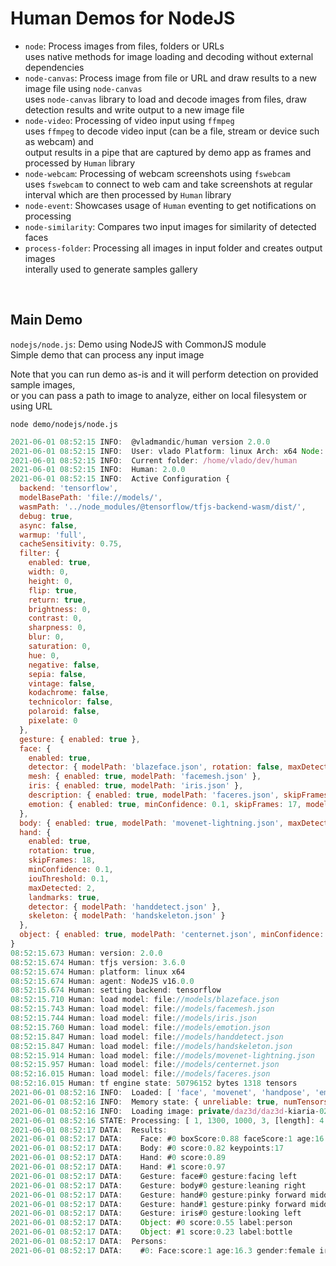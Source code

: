 # Human Demos for NodeJS

- `node`: Process images from files, folders or URLs  
  uses native methods for image loading and decoding without external dependencies  
- `node-canvas`: Process image from file or URL and draw results to a new image file using `node-canvas`  
  uses `node-canvas` library to load and decode images from files, draw detection results and write output to a new image file
- `node-video`: Processing of video input using `ffmpeg`  
  uses `ffmpeg` to decode video input (can be a file, stream or device such as webcam) and  
  output results in a pipe that are captured by demo app as frames and processed by `Human` library
- `node-webcam`: Processing of webcam screenshots using `fswebcam`  
  uses `fswebcam` to connect to web cam and take screenshots at regular interval which are then processed by `Human` library
- `node-event`: Showcases usage of `Human` eventing to get notifications on processing
- `node-similarity`: Compares two input images for similarity of detected faces
- `process-folder`: Processing all images in input folder and creates output images  
  interally used to generate samples gallery  

<br>

## Main Demo

`nodejs/node.js`: Demo using NodeJS with CommonJS module  
Simple demo that can process any input image

Note that you can run demo as-is and it will perform detection on provided sample images,  
or you can pass a path to image to analyze, either on local filesystem or using URL

```shell
node demo/nodejs/node.js
```

<!-- eslint-skip -->
```js
2021-06-01 08:52:15 INFO:  @vladmandic/human version 2.0.0
2021-06-01 08:52:15 INFO:  User: vlado Platform: linux Arch: x64 Node: v16.0.0
2021-06-01 08:52:15 INFO:  Current folder: /home/vlado/dev/human
2021-06-01 08:52:15 INFO:  Human: 2.0.0
2021-06-01 08:52:15 INFO:  Active Configuration {
  backend: 'tensorflow',
  modelBasePath: 'file://models/',
  wasmPath: '../node_modules/@tensorflow/tfjs-backend-wasm/dist/',
  debug: true,
  async: false,
  warmup: 'full',
  cacheSensitivity: 0.75,
  filter: {
    enabled: true,
    width: 0,
    height: 0,
    flip: true,
    return: true,
    brightness: 0,
    contrast: 0,
    sharpness: 0,
    blur: 0,
    saturation: 0,
    hue: 0,
    negative: false,
    sepia: false,
    vintage: false,
    kodachrome: false,
    technicolor: false,
    polaroid: false,
    pixelate: 0
  },
  gesture: { enabled: true },
  face: {
    enabled: true,
    detector: { modelPath: 'blazeface.json', rotation: false, maxDetected: 10, skipFrames: 15, minConfidence: 0.2, iouThreshold: 0.1, return: false, enabled: true },
    mesh: { enabled: true, modelPath: 'facemesh.json' },
    iris: { enabled: true, modelPath: 'iris.json' },
    description: { enabled: true, modelPath: 'faceres.json', skipFrames: 16, minConfidence: 0.1 },
    emotion: { enabled: true, minConfidence: 0.1, skipFrames: 17, modelPath: 'emotion.json' }
  },
  body: { enabled: true, modelPath: 'movenet-lightning.json', maxDetected: 1, minConfidence: 0.2 },
  hand: {
    enabled: true,
    rotation: true,
    skipFrames: 18,
    minConfidence: 0.1,
    iouThreshold: 0.1,
    maxDetected: 2,
    landmarks: true,
    detector: { modelPath: 'handdetect.json' },
    skeleton: { modelPath: 'handskeleton.json' }
  },
  object: { enabled: true, modelPath: 'centernet.json', minConfidence: 0.2, iouThreshold: 0.4, maxDetected: 10, skipFrames: 19 }
}
08:52:15.673 Human: version: 2.0.0
08:52:15.674 Human: tfjs version: 3.6.0
08:52:15.674 Human: platform: linux x64
08:52:15.674 Human: agent: NodeJS v16.0.0
08:52:15.674 Human: setting backend: tensorflow
08:52:15.710 Human: load model: file://models/blazeface.json
08:52:15.743 Human: load model: file://models/facemesh.json
08:52:15.744 Human: load model: file://models/iris.json
08:52:15.760 Human: load model: file://models/emotion.json
08:52:15.847 Human: load model: file://models/handdetect.json
08:52:15.847 Human: load model: file://models/handskeleton.json
08:52:15.914 Human: load model: file://models/movenet-lightning.json
08:52:15.957 Human: load model: file://models/centernet.json
08:52:16.015 Human: load model: file://models/faceres.json
08:52:16.015 Human: tf engine state: 50796152 bytes 1318 tensors
2021-06-01 08:52:16 INFO:  Loaded: [ 'face', 'movenet', 'handpose', 'emotion', 'centernet', 'faceres', [length]: 6 ]
2021-06-01 08:52:16 INFO:  Memory state: { unreliable: true, numTensors: 1318, numDataBuffers: 1318, numBytes: 50796152 }
2021-06-01 08:52:16 INFO:  Loading image: private/daz3d/daz3d-kiaria-02.jpg
2021-06-01 08:52:16 STATE: Processing: [ 1, 1300, 1000, 3, [length]: 4 ]
2021-06-01 08:52:17 DATA:  Results:
2021-06-01 08:52:17 DATA:    Face: #0 boxScore:0.88 faceScore:1 age:16.3 genderScore:0.97 gender:female emotionScore:0.85 emotion:happy iris:61.05
2021-06-01 08:52:17 DATA:    Body: #0 score:0.82 keypoints:17
2021-06-01 08:52:17 DATA:    Hand: #0 score:0.89
2021-06-01 08:52:17 DATA:    Hand: #1 score:0.97
2021-06-01 08:52:17 DATA:    Gesture: face#0 gesture:facing left
2021-06-01 08:52:17 DATA:    Gesture: body#0 gesture:leaning right
2021-06-01 08:52:17 DATA:    Gesture: hand#0 gesture:pinky forward middlefinger up
2021-06-01 08:52:17 DATA:    Gesture: hand#1 gesture:pinky forward middlefinger up
2021-06-01 08:52:17 DATA:    Gesture: iris#0 gesture:looking left
2021-06-01 08:52:17 DATA:    Object: #0 score:0.55 label:person
2021-06-01 08:52:17 DATA:    Object: #1 score:0.23 label:bottle
2021-06-01 08:52:17 DATA:  Persons:
2021-06-01 08:52:17 DATA:    #0: Face:score:1 age:16.3 gender:female iris:61.05 Body:score:0.82 keypoints:17 LeftHand:no RightHand:yes Gestures:4
```
